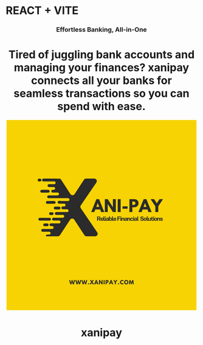 # REACT + VITE

<div align="center">

### Effortless Banking, All-in-One

# Tired of juggling bank accounts and managing your finances? xanipay connects all your banks for seamless transactions so you can spend with ease.

![Banner](.github/xani-logo.png)

# xanipay
</div>
